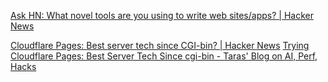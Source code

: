 
[Ask HN: What novel tools are you using to write web sites/apps? | Hacker News](https://news.ycombinator.com/item?id=26693959)

[Cloudflare Pages: Best server tech since CGI-bin? | Hacker News](https://news.ycombinator.com/item?id=33307950)
[Trying Cloudflare Pages: Best Server Tech Since cgi-bin - Taras' Blog on AI, Perf, Hacks](https://taras.glek.net/post/cloudflare-pages-kind-of-amazing/)
